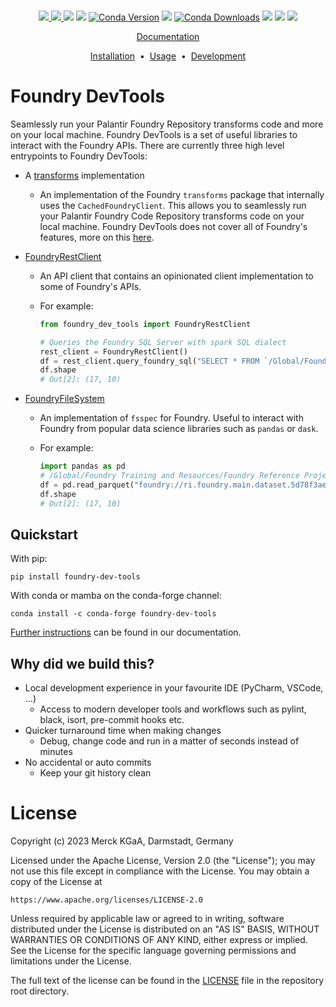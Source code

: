 <div align="center">
  <br/>

<a href="https://github.com/emdgroup/foundry-dev-tools/actions/workflows/ci.yml"><img src="https://img.shields.io/github/actions/workflow/status/emdgroup/foundry-dev-tools/ci.yml?style=flat-square"/></img>
<a href="https://github.com/emdgroup/foundry-dev-tools/actions/workflows/docs.yml"><img src="https://img.shields.io/github/actions/workflow/status/emdgroup/foundry-dev-tools/docs.yml?style=flat-square"/></img>
<a href="https://pypi.org/project/foundry-dev-tools/"><img src="https://img.shields.io/pypi/pyversions/foundry-dev-tools?style=flat-square&label=Supported%20Python%20versions&color=%23ffb86c"/></a>
<a href="https://pypi.org/project/foundry-dev-tools/"><img src="https://img.shields.io/pypi/v/foundry-dev-tools.svg?style=flat-square&label=PyPI%20version&color=%23bd93f9"/></a>
<a href="https://anaconda.org/conda-forge/foundry-dev-tools"><img src="https://img.shields.io/conda/vn/conda-forge/foundry-dev-tools.svg?style=flat-square&label=Conda%20Forge%20Version&color=%23bd93f9" alt="Conda Version"/></a>
<a href="https://pypi.org/project/foundry-dev-tools/"><img src="https://img.shields.io/pypi/dm/foundry-dev-tools?label=PyPI%20Downloads&style=flat-square&color=%236272a4"/></a>
<a href="https://anaconda.org/conda-forge/foundry-dev-tools"><img src="https://img.shields.io/conda/dn/conda-forge/foundry-dev-tools.svg?style=flat-square&label=Conda%20Forge%20Downloads&color=%236272a4" alt="Conda Downloads"/></a>
<a href="https://github.com/emdgroup/foundry-dev-tools/issues"><img src="https://img.shields.io/github/issues/emdgroup/foundry-dev-tools?style=flat-square&color=%23ff79c6"/></a>
<a href="https://github.com/emdgroup/foundry-dev-tools/pulls"><img src="https://img.shields.io/github/issues-pr/emdgroup/foundry-dev-tools?style=flat-square&color=%23ff79c6"/></a>
<a href="http://www.apache.org/licenses/LICENSE-2.0"><img src="https://shields.io/badge/License-Apache%202.0-green.svg?style=flat-square&color=%234c1"/></a>

  <p><a href="https://emdgroup.github.io/foundry-dev-tools">Documentation</a></p>

<a href="https://emdgroup.github.io/foundry-dev-tools/installation.html">Installation<a/>
&nbsp;•&nbsp;
<a href="https://emdgroup.github.io/foundry-dev-tools/usage_and_examples.html">Usage<a/>
&nbsp;•&nbsp;
<a href="https://emdgroup.github.io/foundry-dev-tools/develop.html">Development<a/>

</div>

# Foundry DevTools

Seamlessly run your Palantir Foundry Repository transforms code and more on your local machine.
Foundry DevTools is a set of useful libraries to interact with the Foundry APIs. There are currently three
high level entrypoints to Foundry DevTools:

- A [transforms](https://www.palantir.com/docs/foundry/transforms-python/transforms-python-api/) implementation

  - An implementation of the Foundry `transforms` package that internally uses the `CachedFoundryClient`.
    This allows you to seamlessly run your Palantir Foundry Code Repository transforms code on your local machine.
    Foundry DevTools does not cover all of Foundry's features, more on this [here](https://emdgroup.github.io/foundry-dev-tools/architecture.html#known-limitations).

- [FoundryRestClient](https://emdgroup.github.io/foundry-dev-tools/FoundryRestClient_usage.html)

  - An API client that contains an opinionated client implementation to some of Foundry's APIs.

  - For example:

    ```python
    from foundry_dev_tools import FoundryRestClient

    # Queries the Foundry SQL Server with spark SQL dialect
    rest_client = FoundryRestClient()
    df = rest_client.query_foundry_sql("SELECT * FROM `/Global/Foundry Training and Resources/Foundry Reference Project/Ontology Project: Aviation/airlines`", branch='master')
    df.shape
    # Out[2]: (17, 10)
    ```

- [FoundryFileSystem](https://emdgroup.github.io/foundry-dev-tools/FoundryFileSystem_usage.html)

  - An implementation of `fsspec` for Foundry. Useful to interact with Foundry from popular data science libraries such as
    `pandas` or `dask`.

  - For example:

    ```python
    import pandas as pd
    # /Global/Foundry Training and Resources/Foundry Reference Project/Ontology Project: Aviation/airlines
    df = pd.read_parquet("foundry://ri.foundry.main.dataset.5d78f3ae-a588-4fd8-9ba2-66827808c85f")
    df.shape
    # Out[2]: (17, 10)
    ```

## Quickstart

With pip:

```shell
pip install foundry-dev-tools
```

With conda or mamba on the conda-forge channel:

```shell
conda install -c conda-forge foundry-dev-tools
```

[Further instructions](https://emdgroup.github.io/foundry-dev-tools/installation.html) can be found in our documentation.

## Why did we build this?

- Local development experience in your favourite IDE (PyCharm, VSCode, ...)
  - Access to modern developer tools and workflows such as pylint, black, isort, pre-commit hooks etc.
- Quicker turnaround time when making changes
  - Debug, change code and run in a matter of seconds instead of minutes
- No accidental or auto commits
  - Keep your git history clean

# License

Copyright (c) 2023 Merck KGaA, Darmstadt, Germany

Licensed under the Apache License, Version 2.0 (the "License");
you may not use this file except in compliance with the License.
You may obtain a copy of the License at

    https://www.apache.org/licenses/LICENSE-2.0

Unless required by applicable law or agreed to in writing, software
distributed under the License is distributed on an "AS IS" BASIS,
WITHOUT WARRANTIES OR CONDITIONS OF ANY KIND, either express or implied.
See the License for the specific language governing permissions and
limitations under the License.

The full text of the license can be found in the [LICENSE](https://github.com/emdgroup/foundry-dev-tools/blob/main/LICENSE) file in the repository root directory.
